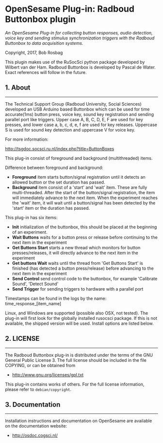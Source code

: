 OpenSesame Plug-in: Radboud Buttonbox plugin
==========

*An OpenSesame Plug-in for collecting button responses, audio detection, voice key and sending stimulus synchronization triggers with the Radboud Buttonbox to data acquisition systems.*  

Copyright, 2017, Bob Rosbag  

This plugin makes use of the RuSocSci python package developed by Wilbert van der Ham. Radboud Buttonbox is developed by Pascal de Water. Exact references will follow in the future. 
  
  
## 1. About
--------

The Technical Support Group (Radboud University, Social Sciences) developed an USB Arduino based Buttonbox which can be used for time accurate(1ms) button press, voice key, sound key registration and sending parallel port like triggers.
Upper case A, B, C, D, E, F are used for key presses, and lower case a, b, c, d, e, f are used for key releases. Uppercase S is used for sound key detection and uppercase V for voice key.  

For more information:

<http://tsgdoc.socsci.ru.nl/index.php?title=ButtonBoxes>


This plug-in consist of foreground and background (multithreaded) items.


Difference between foreground and background:

- **Foreground** item starts button/signal registration until it detects an allowed button or the set duration has passed. 
- **Background** item consist of a 'start' and 'wait' item. These are fully multi-threaded. After the start of the button/signal registration, the item will immediately advance to the next item. When the experiment reaches the 'wait' item, it will wait until a button/signal has been detected by the 'start' item or the duration has passed.


This plug-in has six items:

- **Init** initialization of the buttonbox, this should be placed at the beginning of an experiment.
- **Wait Buttons** waits for a button press or release before continuing to the next item in the experiment
- **Get Buttons Start** starts a new thread which monitors for button presses/releases, it will directly advance to the next item in the experiment
- **Get buttons Wait** waits until the thread from 'Get Buttons Start' is finished (has detected a button press/release) before advancing to the next item in the experiment 
- **Send Control** send control code to the buttonbox, for example 'Calibrate Sound', 'Detect Sound'
- **Send Trigger** for sending triggers to hardware with a parallel port


Timestamps can be found in the logs by the name: time_response_[item_name]


Linux, and Windows are supported (possible also OSX, not tested). The plug-in will first look for the globally installed rusocsci package. If this is not available, the shipped version will be used. Install options are listed below.
  
  
## 2. LICENSE
----------

The Radboud Buttonbox plug-in is distributed under the terms of the GNU General Public License 3.
The full license should be included in the file COPYING, or can be obtained from

- <http://www.gnu.org/licenses/gpl.txt>

This plug-in contains works of others. For the full license information, please
refer to `debian/copyright`.
  
  
## 3. Documentation
----------------

Installation instructions and documentation on OpenSesame are available on the documentation website:

- <http://osdoc.cogsci.nl/>
